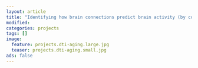 ```yaml
---
layout: article
title: "Identifying how brain connections predict brain activity (by combining brain imaging and transcranial magnetic stimulation(TMS)"
modified:
categories: projects
tags: []
image:
  feature: projects.dti-aging.large.jpg
  teaser: projects.dti-aging.small.jpg
ads: false
---
```


